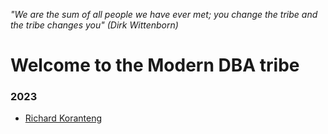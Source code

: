 _"We are the sum of all people we have ever met; you change the tribe and the tribe changes you" (Dirk Wittenborn)_

# Welcome to the Modern DBA tribe

### 2023
* [Richard Koranteng](https://www.linkedin.com/in/richard-koranteng)
